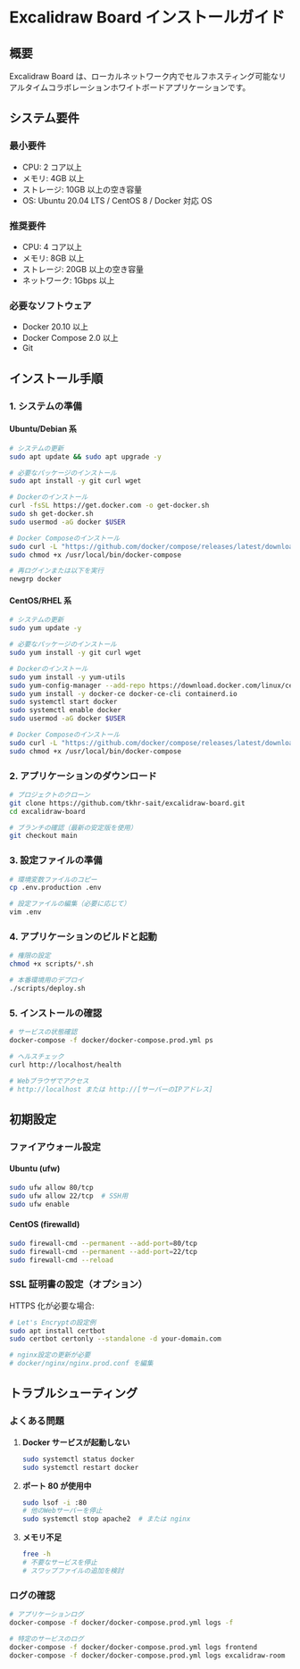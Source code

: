 # Excalidraw Board インストールガイド

## 概要

Excalidraw Board は、ローカルネットワーク内でセルフホスティング可能なリアルタイムコラボレーションホワイトボードアプリケーションです。

## システム要件

### 最小要件

- CPU: 2 コア以上
- メモリ: 4GB 以上
- ストレージ: 10GB 以上の空き容量
- OS: Ubuntu 20.04 LTS / CentOS 8 / Docker 対応 OS

### 推奨要件

- CPU: 4 コア以上
- メモリ: 8GB 以上
- ストレージ: 20GB 以上の空き容量
- ネットワーク: 1Gbps 以上

### 必要なソフトウェア

- Docker 20.10 以上
- Docker Compose 2.0 以上
- Git

## インストール手順

### 1. システムの準備

#### Ubuntu/Debian 系

```bash
# システムの更新
sudo apt update && sudo apt upgrade -y

# 必要なパッケージのインストール
sudo apt install -y git curl wget

# Dockerのインストール
curl -fsSL https://get.docker.com -o get-docker.sh
sudo sh get-docker.sh
sudo usermod -aG docker $USER

# Docker Composeのインストール
sudo curl -L "https://github.com/docker/compose/releases/latest/download/docker-compose-$(uname -s)-$(uname -m)" -o /usr/local/bin/docker-compose
sudo chmod +x /usr/local/bin/docker-compose

# 再ログインまたは以下を実行
newgrp docker
```

#### CentOS/RHEL 系

```bash
# システムの更新
sudo yum update -y

# 必要なパッケージのインストール
sudo yum install -y git curl wget

# Dockerのインストール
sudo yum install -y yum-utils
sudo yum-config-manager --add-repo https://download.docker.com/linux/centos/docker-ce.repo
sudo yum install -y docker-ce docker-ce-cli containerd.io
sudo systemctl start docker
sudo systemctl enable docker
sudo usermod -aG docker $USER

# Docker Composeのインストール
sudo curl -L "https://github.com/docker/compose/releases/latest/download/docker-compose-$(uname -s)-$(uname -m)" -o /usr/local/bin/docker-compose
sudo chmod +x /usr/local/bin/docker-compose
```

### 2. アプリケーションのダウンロード

```bash
# プロジェクトのクローン
git clone https://github.com/tkhr-sait/excalidraw-board.git
cd excalidraw-board

# ブランチの確認（最新の安定版を使用）
git checkout main
```

### 3. 設定ファイルの準備

```bash
# 環境変数ファイルのコピー
cp .env.production .env

# 設定ファイルの編集（必要に応じて）
vim .env
```

### 4. アプリケーションのビルドと起動

```bash
# 権限の設定
chmod +x scripts/*.sh

# 本番環境用のデプロイ
./scripts/deploy.sh
```

### 5. インストールの確認

```bash
# サービスの状態確認
docker-compose -f docker/docker-compose.prod.yml ps

# ヘルスチェック
curl http://localhost/health

# Webブラウザでアクセス
# http://localhost または http://[サーバーのIPアドレス]
```

## 初期設定

### ファイアウォール設定

#### Ubuntu (ufw)

```bash
sudo ufw allow 80/tcp
sudo ufw allow 22/tcp  # SSH用
sudo ufw enable
```

#### CentOS (firewalld)

```bash
sudo firewall-cmd --permanent --add-port=80/tcp
sudo firewall-cmd --permanent --add-port=22/tcp
sudo firewall-cmd --reload
```

### SSL 証明書の設定（オプション）

HTTPS 化が必要な場合:

```bash
# Let's Encryptの設定例
sudo apt install certbot
sudo certbot certonly --standalone -d your-domain.com

# nginx設定の更新が必要
# docker/nginx/nginx.prod.conf を編集
```

## トラブルシューティング

### よくある問題

1. **Docker サービスが起動しない**

   ```bash
   sudo systemctl status docker
   sudo systemctl restart docker
   ```

2. **ポート 80 が使用中**

   ```bash
   sudo lsof -i :80
   # 他のWebサーバーを停止
   sudo systemctl stop apache2  # または nginx
   ```

3. **メモリ不足**
   ```bash
   free -h
   # 不要なサービスを停止
   # スワップファイルの追加を検討
   ```

### ログの確認

```bash
# アプリケーションログ
docker-compose -f docker/docker-compose.prod.yml logs -f

# 特定のサービスのログ
docker-compose -f docker/docker-compose.prod.yml logs frontend
docker-compose -f docker/docker-compose.prod.yml logs excalidraw-room
```
